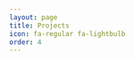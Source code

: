 ```yaml
---
layout: page
title: Projects
icon: fa-regular fa-lightbulb
order: 4
---
```


<!--
<h1>Projects</h1>
<div>
    {% for deck in site.data.projects.projects %}
    <figure>
        <a href=
          {% if deck.url contains "://" %}
            "{{ deck.url }}"
          {% else %}
            "{{ deck.url | relative_url }}"
          {% endif %}
        title="{{ deck.title }}">
        <img class="thumb" width="300" src=
          {% if deck.image_path contains "://" %}
            "{{ deck.image_path }}"
          {% else %}
            "{{ deck.image_path | relative_url }}"
          {% endif %}
          alt="{{ deck.title }}">
        </a>
        <figcaption>
        {{ deck.title }}
        </figcaption>
    </figure>
    {% endfor %}
</div>
-->